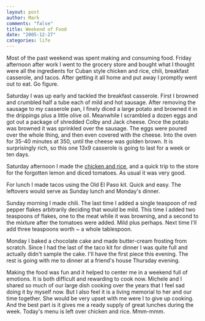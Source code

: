 ```yaml
--- 
layout: post
author: Mark
comments: "false"
title: Weekend of Food
date: "2005-12-27"
categories: life
---
```

Most of the past weekend was spent making and consuming food. Friday afternoon after work I went to the grocery store and bought what I thought were all the ingredients for Cuban style chicken and rice, chili, breakfast casserole, and tacos. After getting it all home and put away I promptly went out to eat. Go figure.

Saturday I was up early and tackled the breakfast casserole. First I browned and crumbled half a tube each of mild and hot sausage. After removing the sausage to my casserole pan, I finely diced a large potato and browned it in the drippings plus a little olive oil. Meanwhile I scrambled a dozen eggs and got out a package of shredded Colby and Jack cheese. Once the potato was browned it was sprinkled over the sausage. The eggs were poured over the whole thing, and then even covered with the cheese. Into the oven for 35-40 minutes at 350, until the cheese was golden brown. It is surprisingly rich, so this one 13x9 casserole is going to last for a week or ten days.

Saturday afternoon I made the <a href="http://www.zanshin.net/blogs/000332.html" title="Chicken and Rice">chicken and rice</a>, and a quick trip to the store for the forgotten lemon and diced tomatoes. As usual it was very good.

For lunch I made tacos using the Old El Paso kit. Quick and easy. The leftovers would serve as Sunday lunch and Monday's dinner.

Sunday morning I made chili. The last time I added a single teaspoon of red pepper flakes arbitrarily deciding that would be mild. This time I added two teaspoons of flakes, one to the meat while it was browning, and a second to the mixture after the tomatoes were added. Mild plus perhaps. Next time I'll add three teaspoons worth ~ a whole tablespoon.

Monday I baked a chocolate cake and made butter-cream frosting from scratch. Since I had the last of the taco kit for dinner I was quite full and actually didn't sample the cake. I'll have the first piece this evening. The rest is going with me to dinner at a friend's house Thursday evening.

Making the food was fun and it helped to center me in a weekend full of emotions. It is both difficult and rewarding to cook now. Michele and I shared so much of our large dish cooking over the years that I feel sad doing it by myself now. But I also feel it is a living memorial to her and our time together. She would be very upset with me were I to give up cooking. And the best part is it gives me a ready supply of great lunches during the week. Today's menu is left over chicken and rice. Mmm-mmm.
